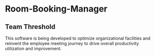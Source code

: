 # Room-Booking-Manager
## Team Threshold
This software is being developed to optimize organizational facilities and reinvent the employee meeting journey to drive overall productivity utilization and improvement. 
 

